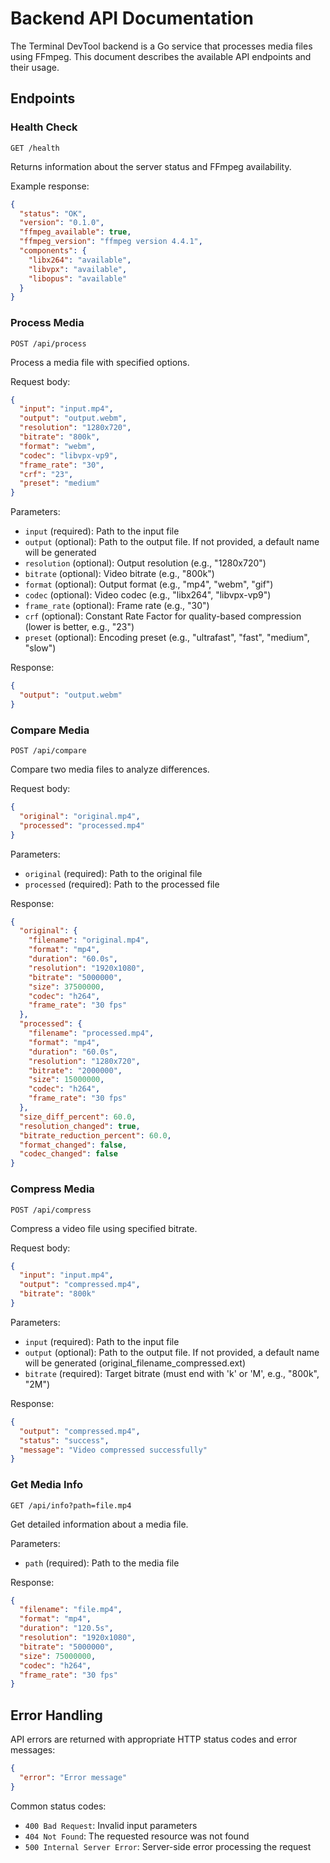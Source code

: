 # Backend API Documentation

The Terminal DevTool backend is a Go service that processes media files using FFmpeg. This document describes the available API endpoints and their usage.

## Endpoints

### Health Check
```
GET /health
```

Returns information about the server status and FFmpeg availability.

Example response:
```json
{
  "status": "OK",
  "version": "0.1.0",
  "ffmpeg_available": true,
  "ffmpeg_version": "ffmpeg version 4.4.1",
  "components": {
    "libx264": "available",
    "libvpx": "available",
    "libopus": "available"
  }
}
```

### Process Media
```
POST /api/process
```

Process a media file with specified options.

Request body:
```json
{
  "input": "input.mp4",
  "output": "output.webm",
  "resolution": "1280x720",
  "bitrate": "800k",
  "format": "webm",
  "codec": "libvpx-vp9",
  "frame_rate": "30",
  "crf": "23",
  "preset": "medium"
}
```

Parameters:
- `input` (required): Path to the input file
- `output` (optional): Path to the output file. If not provided, a default name will be generated
- `resolution` (optional): Output resolution (e.g., "1280x720")
- `bitrate` (optional): Video bitrate (e.g., "800k")
- `format` (optional): Output format (e.g., "mp4", "webm", "gif")
- `codec` (optional): Video codec (e.g., "libx264", "libvpx-vp9")
- `frame_rate` (optional): Frame rate (e.g., "30")
- `crf` (optional): Constant Rate Factor for quality-based compression (lower is better, e.g., "23")
- `preset` (optional): Encoding preset (e.g., "ultrafast", "fast", "medium", "slow")

Response:
```json
{
  "output": "output.webm"
}
```

### Compare Media
```
POST /api/compare
```

Compare two media files to analyze differences.

Request body:
```json
{
  "original": "original.mp4",
  "processed": "processed.mp4"
}
```

Parameters:
- `original` (required): Path to the original file
- `processed` (required): Path to the processed file

Response:
```json
{
  "original": {
    "filename": "original.mp4",
    "format": "mp4",
    "duration": "60.0s",
    "resolution": "1920x1080",
    "bitrate": "5000000",
    "size": 37500000,
    "codec": "h264",
    "frame_rate": "30 fps"
  },
  "processed": {
    "filename": "processed.mp4",
    "format": "mp4",
    "duration": "60.0s",
    "resolution": "1280x720",
    "bitrate": "2000000",
    "size": 15000000,
    "codec": "h264",
    "frame_rate": "30 fps"
  },
  "size_diff_percent": 60.0,
  "resolution_changed": true,
  "bitrate_reduction_percent": 60.0,
  "format_changed": false,
  "codec_changed": false
}
```

### Compress Media
```
POST /api/compress
```

Compress a video file using specified bitrate.

Request body:
```json
{
  "input": "input.mp4",
  "output": "compressed.mp4",
  "bitrate": "800k"
}
```

Parameters:
- `input` (required): Path to the input file
- `output` (optional): Path to the output file. If not provided, a default name will be generated (original_filename_compressed.ext)
- `bitrate` (required): Target bitrate (must end with 'k' or 'M', e.g., "800k", "2M")

Response:
```json
{
  "output": "compressed.mp4",
  "status": "success",
  "message": "Video compressed successfully"
}
```

### Get Media Info
```
GET /api/info?path=file.mp4
```

Get detailed information about a media file.

Parameters:
- `path` (required): Path to the media file

Response:
```json
{
  "filename": "file.mp4",
  "format": "mp4",
  "duration": "120.5s",
  "resolution": "1920x1080",
  "bitrate": "5000000",
  "size": 75000000,
  "codec": "h264",
  "frame_rate": "30 fps"
}
```

## Error Handling

API errors are returned with appropriate HTTP status codes and error messages:

```json
{
  "error": "Error message"
}
```

Common status codes:
- `400 Bad Request`: Invalid input parameters
- `404 Not Found`: The requested resource was not found
- `500 Internal Server Error`: Server-side error processing the request
